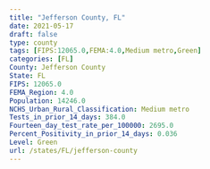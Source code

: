 ```yaml
---
title: "Jefferson County, FL"
date: 2021-05-17
draft: false
type: county
tags: [FIPS:12065.0,FEMA:4.0,Medium metro,Green]
categories: [FL]
County: Jefferson County
State: FL
FIPS: 12065.0
FEMA_Region: 4.0
Population: 14246.0
NCHS_Urban_Rural_Classification: Medium metro
Tests_in_prior_14_days: 384.0
Fourteen_day_test_rate_per_100000: 2695.0
Percent_Positivity_in_prior_14_days: 0.036
Level: Green
url: /states/FL/jefferson-county
---
```



